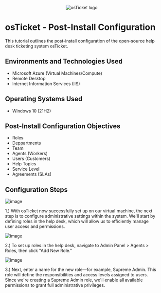 <p align="center">
<img src="https://i.imgur.com/Clzj7Xs.png" alt="osTicket logo"/>
</p>

<h1>osTicket - Post-Install Configuration</h1>
This tutorial outlines the post-install configuration of the open-source help desk ticketing system osTicket.<br />


<h2>Environments and Technologies Used</h2>

- Microsoft Azure (Virtual Machines/Compute)
- Remote Desktop
- Internet Information Services (IIS)

<h2>Operating Systems Used </h2>

- Windows 10</b> (21H2)

<h2>Post-Install Configuration Objectives</h2>

- Roles
- Deppartments
- Team
- Agents (Workers)
- Users (Customers)
- Help Topics
- Service Level
- Agreements (SLAs)

<h2>Configuration Steps</h2>

![image](https://github.com/user-attachments/assets/01062c19-fb80-4108-ac8e-9fb414de3d3e)

1.) With osTicket now successfully set up on our virtual machine, the next step is to configure administrative settings within the system. We'll start by defining roles in the help desk, which will allow us to efficiently manage user access and permissions.





![image](https://github.com/user-attachments/assets/1dcc4cb9-192a-4f52-b905-cc9ebb7c4733)


2.) To set up roles in the help desk, navigate to Admin Panel > Agents > Roles, then click "Add New Role."



![image](https://github.com/user-attachments/assets/bea92f2a-92d1-4aed-b301-f89b961cb3a9)


3.) Next, enter a name for the new role—for example, Supreme Admin. This role will define the responsibilities and access levels assigned to users. Since we're creating a Supreme Admin role, we'll enable all available permissions to grant full administrative privileges.







